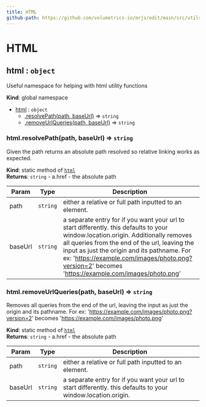 ```yaml
---
title: HTML
github-path: https://github.com/volumetrics-io/mrjs/edit/main/src/utils/HTML.js
---
```

# HTML

<a name="html"></a>

## html : <code>object</code>
Useful namespace for helping with html utility functions

**Kind**: global namespace  

* [html](#html) : <code>object</code>
    * [.resolvePath(path, baseUrl)](#html.resolvePath) ⇒ <code>string</code>
    * [.removeUrlQueries(path, baseUrl)](#html.removeUrlQueries) ⇒ <code>string</code>

<a name="html.resolvePath"></a>

### html.resolvePath(path, baseUrl) ⇒ <code>string</code>
Given the path returns an absolute path resolved so relative linking works as expected.

**Kind**: static method of [<code>html</code>](#html)  
**Returns**: <code>string</code> - a.href - the absolute path  

| Param | Type | Description |
| --- | --- | --- |
| path | <code>string</code> | either a relative or full path inputted to an element. |
| baseUrl | <code>string</code> | a separate entry for if you want your url to start differently. this defaults to your window.location.origin. Additionally removes all queries from the end of the url, leaving the input as just the origin and its pathname. For ex: 'https://example.com/images/photo.png?version=2' becomes 'https://example.com/images/photo.png' |

<a name="html.removeUrlQueries"></a>

### html.removeUrlQueries(path, baseUrl) ⇒ <code>string</code>
Removes all queries from the end of the url, leaving the input as just the origin and its pathname.
For ex: 'https://example.com/images/photo.png?version=2' becomes 'https://example.com/images/photo.png'

**Kind**: static method of [<code>html</code>](#html)  
**Returns**: <code>string</code> - a.href - the absolute path  

| Param | Type | Description |
| --- | --- | --- |
| path | <code>string</code> | either a relative or full path inputted to an element. |
| baseUrl | <code>string</code> | a separate entry for if you want your url to start differently. this defaults to your window.location.origin. |

